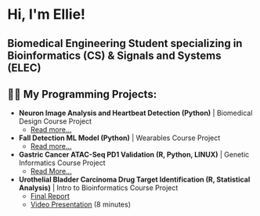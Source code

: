 <h1>Hi, I'm Ellie!</h1> 
<h2>Biomedical Engineering Student specializing in Bioinformatics (CS) & Signals and Systems (ELEC)</h2>

<h2>👩‍💻 My Programming Projects:</h2>

- <b>Neuron Image Analysis and Heartbeat Detection (Python)</b> | Biomedical Design Course Project
  - [Read more...](https://github.com/elli-4975/signal-processing/tree/main)
- <b>Fall Detection ML Model (Python)</b> | Wearables Course Project
  - [Read more...](https://github.com/elli-4975/Fall-Detection/tree/main)
- <b>Gastric Cancer ATAC-Seq PD1 Validation (R, Python, LINUX)</b> | Genetic Informatics Course Project
  - [Read More...](https://github.com/elli-4975/gastric-cancer)
- <b>Urothelial Bladder Carcinoma Drug Target Identification (R, Statistical Analysis)</b> | Intro to Bioinformatics Course Project
  - [Final Report](https://drive.google.com/file/d/1KJ898ymtGQoLgdld8TKdA0QfT5VS8amW/view?usp=sharing)
  - [Video Presentation](https://youtu.be/RKPJOmsFqL0) (8 minutes)
  
